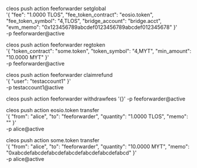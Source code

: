 cleos push action feeforwarder setglobal \
'{
  "fee": "1.0000 TLOS",
  "fee_token_contract": "eosio.token",
  "fee_token_symbol": "4,TLOS",
  "bridge_account": "bridge.acct",
  "evm_memo": "0x123456789abcdef0123456789abcdef012345678"
}' \
-p feeforwarder@active


cleos push action feeforwarder regtoken \
'{
  "token_contract": "some.token",
  "token_symbol": "4,MYT",
  "min_amount": "10.0000 MYT"
}' \
-p feeforwarder@active

cleos push action feeforwarder claimrefund \
'{
  "user": "testaccount1"
}' \
-p testaccount1@active


cleos push action feeforwarder withdrawfees '{}' -p feeforwarder@active


cleos push action eosio.token transfer \
'{
  "from": "alice",
  "to": "feeforwarder",
  "quantity": "1.0000 TLOS",
  "memo": ""
}' \
-p alice@active


cleos push action some.token transfer \
'{
  "from": "alice",
  "to": "feeforwarder",
  "quantity": "10.0000 MYT",
  "memo": "0xabcdefabcdefabcdefabcdefabcdefabcdefabcd"
}' \
-p alice@active
